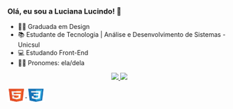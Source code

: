 ### Olá, eu sou a Luciana Lucindo! 👋

<!--
**lucianalucindo/lucianalucindo** is a ✨ _special_ ✨ repository because its `README.md` (this file) appears on your GitHub profile.

Here are some ideas to get you started:

-->

- 👩‍🎓 Graduada em Design
- 📚 Estudante de Tecnologia | Análise e Desenvolvimento de Sistemas - Unicsul
- 💻 Estudando Front-End
- 👩‍🦰 Pronomes: ela/dela

<div align="center">
  <a href="https://github.com/lucianalucindo">
  <img height="120em" src="https://github-readme-stats.vercel.app/api?username=lucianalucindo&show_icons=true&theme=dark&include_all_commits=true&count_private=true"/>
  <img height="120em" src="https://github-readme-stats.vercel.app/api/top-langs/?username=lucianalucindo&layout=compact&langs_count=7&theme=dark"/>
</div>
  
  <div style="display: inline_block"><br>
    <img align="center" alt="Rafa-HTML" height="30" width="40" src="https://raw.githubusercontent.com/devicons/devicon/master/icons/html5/html5-original.svg">
    <img align="center" alt="Rafa-CSS" height="30" width="40" src="https://raw.githubusercontent.com/devicons/devicon/master/icons/css3/css3-original.svg">
  </div>
